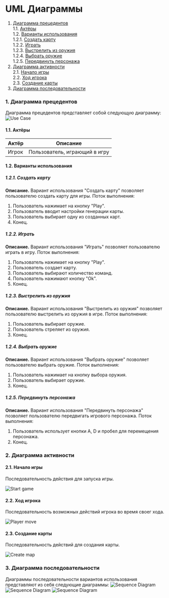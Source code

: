 # UML Диаграммы
1. [Диаграмма прецедентов](#1)<br>
1.1. [Актёры](#1.1)<br>
1.2. [Варианты использования](#1.2)<br>
1.2.1. [Создать карту](#1.2.1)<br>
1.2.2. [Играть](#1.2.2)<br>
1.2.3. [Выстрелить из оружия](#1.2.3)<br>
1.2.4. [Выбрать оружие](#1.2.4)<br>
1.2.5. [Передвинуть персонажа](#1.2.5)<br>
2. [Диаграмма активности](#2)<br>
2.1. [Начало игры](#2.1)<br>
2.2. [Ход игрока](#2.2)<br>
2.3. [Создание карты](#2.3)<br>
3. [Диаграмма последовательности](#3)

### 1. Диаграмма прецедентов<a name="1"></a>
Диаграмма прецедентов представляет собой следующую диаграмму: 
![Use Case](https://github.com/TodorGrin/Moles/blob/main/documentation/UML/Use%20cases.png)
#### 1.1. Актёры<a name="1.1"></a>
Актёр | Описание
--- | ---
Игрок|Пользователь, играющий в игру

#### 1.2. Варианты использования<a name="1.2"></a>
##### 1.2.1. Создать карту<a name="1.2.1"></a>
**Описание.** Вариант использования "Создать карту" позволяет пользователю создать карту для игры.
Поток выполнения:
1. Пользователь нажимает на кнопку "Play".
2. Пользователь вводит настройки генерации карты.
3. Пользователь выбирает одну из созданных карт.
4. Конец.
##### 1.2.2. Играть<a name="1.2.2"></a>
**Описание.** Вариант использования "Играть" позволяет пользователю играть в игру.
Поток выполнения:
1. Пользователь нажимает на кнопку "Play".
2. Пользователь создает карту.
3. Пользователь выбирают количество команд.
4. Пользователь нажимают кнопку "Ok".
5. Конец.
##### 1.2.3. Выстрелить из оружия<a name="1.2.3"></a>
**Описание.** Вариант использования "Выстрелить из оружия" позволяет пользователю выстрелить из оружия в игре.
Поток выполнения:
1. Пользователь выбирает оружие.
2. Пользователь стреляет из оружия.
3. Конец.
##### 1.2.4. Выбрать оружие<a name="1.2.4"></a>
**Описание.** Вариант использования "Выбрать оружие" позволяет пользователю выбрать оружие.
Поток выполнения:
1. Пользователь нажимает на кнопку выбора оружия.
2. Пользователь выбирает оружие.
3. Конец.
##### 1.2.5. Передвинуть персонажа<a name="1.2.5"></a>
**Описание.** Вариант использования "Передвинуть персонажа" позволяет пользователю передвигать игрового персонажа.
Поток выполнения:
1. Пользователь использует кнопки A, D и пробел для перемещения персонажа.
2. Конец.

### 2. Диаграмма активности<a name="2"></a>
#### 2.1. Начало игры<a name="2.1"></a>
Последовательность действия для запуска игры.

![Start game](https://github.com/TodorGrin/Moles/blob/main/documentation/UML/Activity/1.png)

#### 2.2. Ход игрока<a name="2.2"></a>
Последовательность возможных действий игрока во время своег хода.

![Player move](https://github.com/TodorGrin/Moles/blob/main/documentation/UML/Activity/2.png)
  
#### 2.3. Создание карты<a name="2.3"></a>
Последовательность действий для создания карты.

![Create map](https://github.com/TodorGrin/Moles/blob/main/documentation/UML/Activity/3.png)


### 3. Диаграмма последовательности<a name="3"></a>
Диаграммы последовательности вариантов использования представляют из себя следующие диаграммы:
![Sequence Diagram](https://github.com/TodorGrin/Moles/blob/main/documentation/UML/SequenceDiagrams/1.png)
![Sequence Diagram](https://github.com/TodorGrin/Moles/blob/main/documentation/UML/SequenceDiagrams/2.png)
![Sequence Diagram](https://github.com/TodorGrin/Moles/blob/main/documentation/UML/SequenceDiagrams/3.png)
